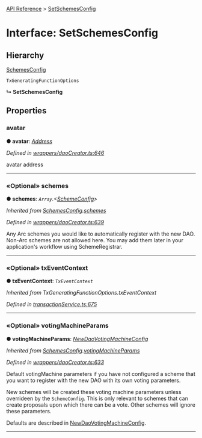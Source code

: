 [API Reference](../README.md) > [SetSchemesConfig](../interfaces/SetSchemesConfig.md)



# Interface: SetSchemesConfig

## Hierarchy


 [SchemesConfig](SchemesConfig.md)




 `TxGeneratingFunctionOptions`

**↳ SetSchemesConfig**








## Properties
<a id="avatar"></a>

###  avatar

**●  avatar**:  *[Address](../#Address)* 

*Defined in [wrappers/daoCreator.ts:646](https://github.com/daostack/arc.js/blob/f343aa24/lib/wrappers/daoCreator.ts#L646)*



avatar address




___

<a id="schemes"></a>

### «Optional» schemes

**●  schemes**:  *`Array`.<[SchemeConfig](SchemeConfig.md)>* 

*Inherited from [SchemesConfig](SchemesConfig.md).[schemes](SchemesConfig.md#schemes)*

*Defined in [wrappers/daoCreator.ts:639](https://github.com/daostack/arc.js/blob/f343aa24/lib/wrappers/daoCreator.ts#L639)*



Any Arc schemes you would like to automatically register with the new DAO. Non-Arc schemes are not allowed here. You may add them later in your application's workflow using SchemeRegistrar.




___

<a id="txEventContext"></a>

### «Optional» txEventContext

**●  txEventContext**:  *`TxEventContext`* 

*Inherited from TxGeneratingFunctionOptions.txEventContext*

*Defined in [transactionService.ts:675](https://github.com/daostack/arc.js/blob/f343aa24/lib/transactionService.ts#L675)*





___

<a id="votingMachineParams"></a>

### «Optional» votingMachineParams

**●  votingMachineParams**:  *[NewDaoVotingMachineConfig](NewDaoVotingMachineConfig.md)* 

*Inherited from [SchemesConfig](SchemesConfig.md).[votingMachineParams](SchemesConfig.md#votingMachineParams)*

*Defined in [wrappers/daoCreator.ts:633](https://github.com/daostack/arc.js/blob/f343aa24/lib/wrappers/daoCreator.ts#L633)*



Default votingMachine parameters if you have not configured a scheme that you want to register with the new DAO with its own voting parameters.

New schemes will be created these voting machine parameters unless overrideen by the `SchemeConfig`. This is only relevant to schemes that can create proposals upon which there can be a vote. Other schemes will ignore these parameters.

Defaults are described in [NewDaoVotingMachineConfig](NewDaoVotingMachineConfig.md).




___


